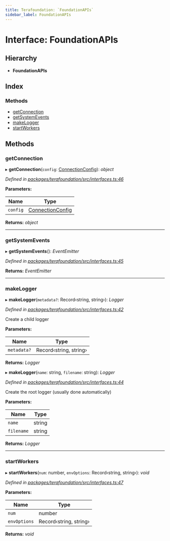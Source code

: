 ```yaml
---
title: Terafoundation: `FoundationAPIs`
sidebar_label: FoundationAPIs
---
```


# Interface: FoundationAPIs

## Hierarchy

* **FoundationAPIs**

## Index

### Methods

* [getConnection](foundationapis.md#getconnection)
* [getSystemEvents](foundationapis.md#getsystemevents)
* [makeLogger](foundationapis.md#makelogger)
* [startWorkers](foundationapis.md#startworkers)

## Methods

###  getConnection

▸ **getConnection**(`config`: [ConnectionConfig](connectionconfig.md)): *object*

*Defined in [packages/terafoundation/src/interfaces.ts:46](https://github.com/terascope/teraslice/blob/78714a985/packages/terafoundation/src/interfaces.ts#L46)*

**Parameters:**

Name | Type |
------ | ------ |
`config` | [ConnectionConfig](connectionconfig.md) |

**Returns:** *object*

___

###  getSystemEvents

▸ **getSystemEvents**(): *EventEmitter*

*Defined in [packages/terafoundation/src/interfaces.ts:45](https://github.com/terascope/teraslice/blob/78714a985/packages/terafoundation/src/interfaces.ts#L45)*

**Returns:** *EventEmitter*

___

###  makeLogger

▸ **makeLogger**(`metadata?`: Record‹string, string›): *Logger*

*Defined in [packages/terafoundation/src/interfaces.ts:42](https://github.com/terascope/teraslice/blob/78714a985/packages/terafoundation/src/interfaces.ts#L42)*

Create a child logger

**Parameters:**

Name | Type |
------ | ------ |
`metadata?` | Record‹string, string› |

**Returns:** *Logger*

▸ **makeLogger**(`name`: string, `filename`: string): *Logger*

*Defined in [packages/terafoundation/src/interfaces.ts:44](https://github.com/terascope/teraslice/blob/78714a985/packages/terafoundation/src/interfaces.ts#L44)*

Create the root logger (usually done automatically)

**Parameters:**

Name | Type |
------ | ------ |
`name` | string |
`filename` | string |

**Returns:** *Logger*

___

###  startWorkers

▸ **startWorkers**(`num`: number, `envOptions`: Record‹string, string›): *void*

*Defined in [packages/terafoundation/src/interfaces.ts:47](https://github.com/terascope/teraslice/blob/78714a985/packages/terafoundation/src/interfaces.ts#L47)*

**Parameters:**

Name | Type |
------ | ------ |
`num` | number |
`envOptions` | Record‹string, string› |

**Returns:** *void*
